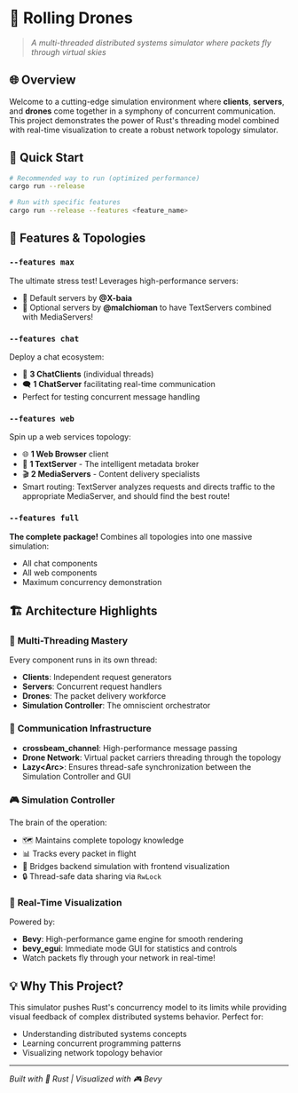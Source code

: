 # 🚁 Rolling Drones

> *A multi-threaded distributed systems simulator where packets fly through virtual skies*

## 🌐 Overview

Welcome to a cutting-edge simulation environment where **clients**, **servers**, and **drones** come together in a symphony of concurrent communication. This project demonstrates the power of Rust's threading model combined with real-time visualization to create a robust network topology simulator.

## 🚀 Quick Start

```bash
# Recommended way to run (optimized performance)
cargo run --release
```
```bash
# Run with specific features
cargo run --release --features <feature_name>
```

## 🎯 Features & Topologies

### `--features max`
The ultimate stress test! Leverages high-performance servers:
- 🔧 Default servers by **@X-baia**
- 🚀 Optional servers by **@malchioman** to have TextServers combined with MediaServers!

### `--features chat`
Deploy a chat ecosystem:
- 💬 **3 ChatClients** (individual threads)
- 🗨️ **1 ChatServer** facilitating real-time communication
- Perfect for testing concurrent message handling

### `--features web`
Spin up a web services topology:
- 🌐 **1 Web Browser** client
- 📄 **1 TextServer** - The intelligent metadata broker
- 🎬 **2 MediaServers** - Content delivery specialists
- Smart routing: TextServer analyzes requests and directs traffic to the appropriate MediaServer, and should find the best route!

### `--features full`
**The complete package!** Combines all topologies into one massive simulation:
- All chat components
- All web components
- Maximum concurrency demonstration

## 🏗️ Architecture Highlights

### 🧵 **Multi-Threading Mastery**
Every component runs in its own thread:
- **Clients**: Independent request generators
- **Servers**: Concurrent request handlers
- **Drones**: The packet delivery workforce
- **Simulation Controller**: The omniscient orchestrator

### 📡 **Communication Infrastructure**
- **crossbeam_channel**: High-performance message passing
- **Drone Network**: Virtual packet carriers threading through the topology
- **Lazy<Arc<RwLock>>**: Ensures thread-safe synchronization between the Simulation Controller and GUI

### 🎮 **Simulation Controller**
The brain of the operation:
- 🗺️ Maintains complete topology knowledge
- 📊 Tracks every packet in flight
- 🔄 Bridges backend simulation with frontend visualization
- 🔒 Thread-safe data sharing via `RwLock`

### 🎨 **Real-Time Visualization**
Powered by:
- **Bevy**: High-performance game engine for smooth rendering
- **bevy_egui**: Immediate mode GUI for statistics and controls
- Watch packets fly through your network in real-time!

## 💡 Why This Project?

This simulator pushes Rust's concurrency model to its limits while providing visual feedback of complex distributed systems behavior. Perfect for:
- Understanding distributed systems concepts
- Learning concurrent programming patterns
- Visualizing network topology behavior

---

*Built with 🦀 Rust | Visualized with 🎮 Bevy*
